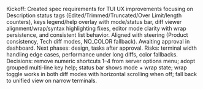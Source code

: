 Kickoff: Created spec requirements for TUI UX improvements focusing on Description status tags (Edited/Trimmed/Truncated/Over Limit/length counters), keys legend/help overlay with mode/status bar, diff viewer alignment/wrap/syntax highlighting fixes, editor mode clarity with wrap persistence, and consistent list behavior. Aligned with steering (Product consistency, Tech diff modes, NO_COLOR fallback). Awaiting approval in dashboard. Next phases: design, tasks after approval. Risks: terminal width handling edge cases, performance under long diffs, color fallbacks. Decisions: remove numeric shortcuts 1–4 from server options menu; adopt grouped multi-line key help; status bar shows mode + wrap state; wrap toggle works in both diff modes with horizontal scrolling when off; fall back to unified view on narrow terminals.
